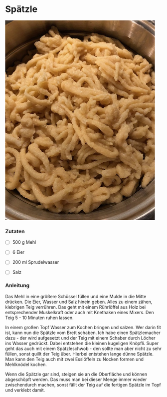 # Spätzle

![Spätzle](media/spaetzle.jpg)

### Zutaten

 - [ ] 500 g Mehl
 - [ ] 6 Eier
 - [ ] 200 ml Sprudelwasser
 - [ ] Salz


### Anleitung
Das Mehl in eine größere Schüssel füllen und eine Mulde in die Mitte drücken. Die Eier, Wasser und Salz hinein geben. Alles zu einem zähen, klebrigen Teig verrühren. Das geht mit einem Rührlöffel aus Holz bei entsprechender Muskelkraft oder auch mit Knethaken eines Mixers. Den Teig 5 - 10 Minuten ruhen lassen.  
  
In einem großen Topf Wasser zum Kochen bringen und salzen. Wer darin fit ist, kann nun die Spätzle vom Brett schaben. Ich habe einen Spätzlemacher dazu - der wird aufgesetzt und der Teig mit einem Schaber durch Löcher ins Wasser gedrückt. Dabei entstehen die kleinen kugeligen Knöpfli. Super geht das auch mit einem Spätzleschwob - den sollte man aber nicht zu sehr füllen, sonst quillt der Teig über. Hierbei entstehen lange dünne Spätzle. Man kann den Teig auch mit zwei Esslöffeln zu Nocken formen und Mehlknödel kochen.

Wenn die Spätzle gar sind, steigen sie an die Oberfläche und können abgeschöpft werden. Das muss man bei dieser Menge immer wieder zwischendurch machen, sonst fällt der Teig auf die fertigen Spätzle im Topf und verklebt damit.